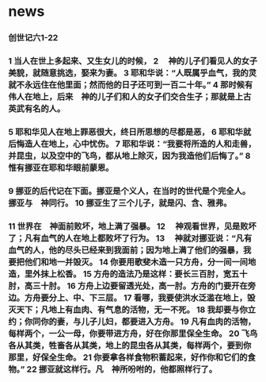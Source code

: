 # news
### 创世记‬六1-22
### 1 当人在世上多起来、又生女儿的时候， 2 　神的儿子们看见人的女子美貌，就随意挑选，娶来为妻。 3 耶和华说：“人既属乎血气，我的灵就不永远住在他里面；然而他的日子还可到一百二十年。” 4 那时候有伟人在地上，后来　神的儿子们和人的女子们交合生子；那就是上古英武有名的人。
### 5 耶和华见人在地上罪恶很大，终日所思想的尽都是恶， 6 耶和华就后悔造人在地上，心中忧伤。 7 耶和华说：“我要将所造的人和走兽，并昆虫，以及空中的飞鸟，都从地上除灭，因为我造他们后悔了。” 8 惟有挪亚在耶和华眼前蒙恩。
### 9 挪亚的后代记在下面。挪亚是个义人，在当时的世代是个完全人。挪亚与　神同行。 10 挪亚生了三个儿子，就是闪、含、雅弗。
### 11 世界在　神面前败坏，地上满了强暴。 12 　神观看世界，见是败坏了；凡有血气的人在地上都败坏了行为。 13 　神就对挪亚说：“凡有血气的人，他的尽头已经来到我面前；因为地上满了他们的强暴，我要把他们和地一并毁灭。 14 你要用歌斐木造一只方舟，分一间一间地造，里外抹上松香。 15 方舟的造法乃是这样：要长三百肘，宽五十肘，高三十肘。 16 方舟上边要留透光处，高一肘。方舟的门要开在旁边。方舟要分上、中、下三层。 17 看哪，我要使洪水泛滥在地上，毁灭天下；凡地上有血肉、有气息的活物，无一不死。 18 我却要与你立约；你同你的妻，与儿子儿妇，都要进入方舟。 19 凡有血肉的活物，每样两个，一公一母，你要带进方舟，好在你那里保全生命。 20 飞鸟各从其类，牲畜各从其类，地上的昆虫各从其类，每样两个，要到你那里，好保全生命。 21 你要拿各样食物积蓄起来，好作你和它们的食物。” 22 挪亚就这样行。凡　神所吩咐的，他都照样行了。
